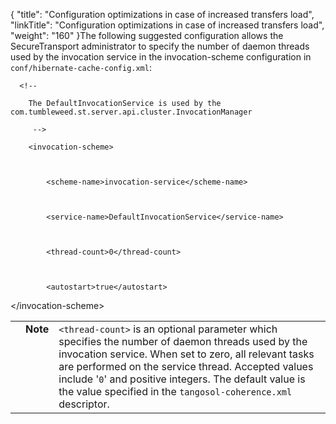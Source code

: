 {
    "title": "Configuration optimizations in case of increased transfers load",
    "linkTitle": "Configuration optimizations in case of increased transfers load",
    "weight": "160"
}The following suggested configuration allows the SecureTransport administrator to specify the number of daemon threads used by the invocation service in the invocation-scheme configuration in `conf/hibernate-cache-config.xml`:

      <!--
        The DefaultInvocationService is used by the com.tumbleweed.st.server.api.cluster.InvocationManager
         -->
        <invocation-scheme>

            <scheme-name>invocation-service</scheme-name>

            <service-name>DefaultInvocationService</service-name>

            <thread-count>0</thread-count>

            <autostart>true</autostart>

&lt;/invocation-scheme>

<table cellpadding="0" cellspacing="0">
   <col/>
   <col/>
   <col/>
      <tr>
         <td valign="top">         </td>
         <td valign="top"><span><b>Note</b></span>
         </td>
         <td data-mc-autonum="&lt;b&gt;Note&lt;/b&gt;" valign="top"><code>&lt;thread-count&gt;</code> is an optional parameter which specifies the number of daemon threads used by the invocation service.  When set to zero, all relevant tasks are performed on the service thread.  Accepted values include '<code>0</code>' and positive integers. The default value is the value specified in the <code>tangosol-coherence.xml</code> descriptor.         </td>
      </tr>
</table>
